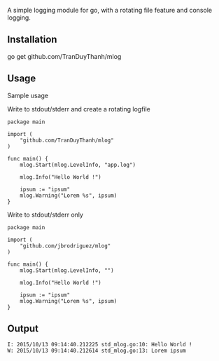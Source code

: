 A simple logging module for go, with a rotating file feature and console logging.

## Installation
go get github.com/TranDuyThanh/mlog

## Usage
Sample usage

Write to stdout/stderr and create a rotating logfile
```
package main

import (
	"github.com/TranDuyThanh/mlog"
)

func main() {
	mlog.Start(mlog.LevelInfo, "app.log")

	mlog.Info("Hello World !")

	ipsum := "ipsum"
	mlog.Warning("Lorem %s", ipsum)
}
```

Write to stdout/stderr only
```
package main

import (
	"github.com/jbrodriguez/mlog"
)

func main() {
	mlog.Start(mlog.LevelInfo, "")

	mlog.Info("Hello World !")

	ipsum := "ipsum"
	mlog.Warning("Lorem %s", ipsum)
}
```

## Output

```
I: 2015/10/13 09:14:40.212225 std_mlog.go:10: Hello World !
W: 2015/10/13 09:14:40.212614 std_mlog.go:13: Lorem ipsum
```
